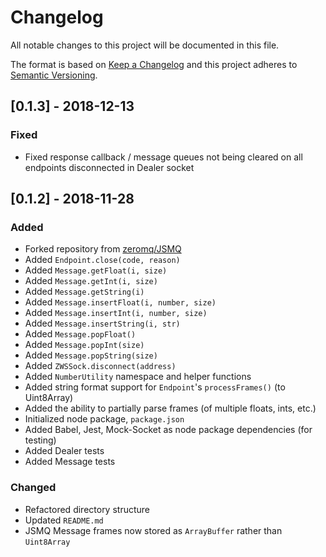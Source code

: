 # Changelog

All notable changes to this project will be documented in this file.

The format is based on [Keep a Changelog](http://keepachangelog.com/en/1.0.0/)
and this project adheres to [Semantic Versioning](http://semver.org/spec/v2.0.0.html).

## [0.1.3] - 2018-12-13

### Fixed

- Fixed response callback / message queues not being cleared on all endpoints disconnected in Dealer socket


## [0.1.2] - 2018-11-28

### Added

- Forked repository from [zeromq/JSMQ](https://github.com/zeromq/JSMQ)
- Added `Endpoint.close(code, reason)`
- Added `Message.getFloat(i, size)`
- Added `Message.getInt(i, size)`
- Added `Message.getString(i)`
- Added `Message.insertFloat(i, number, size)`
- Added `Message.insertInt(i, number, size)`
- Added `Message.insertString(i, str)`
- Added `Message.popFloat()`
- Added `Message.popInt(size)`
- Added `Message.popString(size)`
- Added `ZWSSock.disconnect(address)`
- Added `NumberUtility` namespace and helper functions
- Added string format support for `Endpoint`'s `processFrames()` (to Uint8Array)
- Added the ability to partially parse frames (of multiple floats, ints, etc.)
- Initialized node package, `package.json`
- Added Babel, Jest, Mock-Socket as node package dependencies (for testing)
- Added Dealer tests
- Added Message tests

### Changed

- Refactored directory structure
- Updated `README.md`
- JSMQ Message frames now stored as `ArrayBuffer` rather than `Uint8Array`
